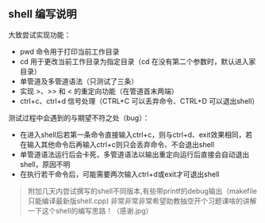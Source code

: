 ## shell 编写说明

大致尝试实现功能：
- pwd 命令用于打印当前工作目录
- cd 用于更改当前工作目录为指定目录（cd 在没有第二个参数时，默认进入家目录）
- 单管道及多管道语法（只测试了三条）
- 实现 >、>> 和 < 的重定向功能（在管道首末两端）
- ctrl+c、ctrl+d 信号处理（CTRL+C 可以丢弃命令、CTRL+D 可以退出shell）

测试过程中会遇到的与期望不符之处（bug）：
- 在进入shell后若第一条命令直接输入ctrl+c，则与ctrl+d、exit效果相同，若在输入其他命令后再输入ctrl+c则只会丢弃命令、不会退出shell
- 单管道语法运行后会卡死，多管道语法以输出重定向运行后直接会自动退出shell，原因不明
- 在执行若干命令后，可能需要两次输入ctrl+d或exit才可退出shell

> 附加几天内尝试撰写的shell不同版本,有些带printf的debug输出（makefile只能编译最新版shell.cpp)
> 非常非常非常希望助教抽空开个习题课啥的讲解一下这个shell的编写思路！（感谢.jpg）